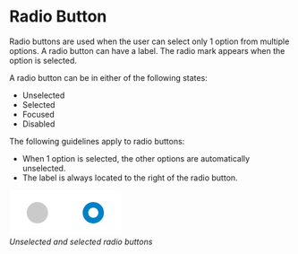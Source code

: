 # Radio Button

Radio buttons are used when the user can select only 1 option from multiple options. A radio button can have a label. The radio mark appears when the option is selected.



A radio button can be in either of the following states:

- Unselected
- Selected
- Focused
- Disabled


The following guidelines apply to radio buttons:

- When 1 option is selected, the other options are automatically unselected.
- The label is always located to the right of the radio button.



![Radio Buttons](media/uc_03_2_ui_checkboxes.png)<br>
*Unselected and selected radio buttons*
